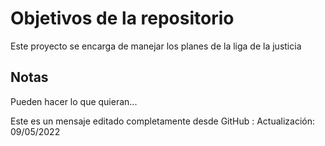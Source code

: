 # Objetivos de la repositorio

Este proyecto se encarga de manejar los planes de la liga de la justicia


## Notas
Pueden hacer lo que quieran...


Este es un mensaje editado completamente desde GitHub : 
Actualización: 09/05/2022

